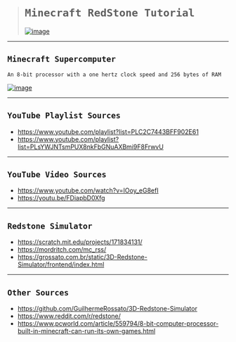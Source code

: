 ># `Minecraft RedStone Tutorial`
>
>[![image](https://github.com/imvickykumar999/Minecraft-RedStone-Automation/assets/50515418/152f56ab-564c-403a-9920-bd8d1efe9848)](https://www.youtube.com/playlist?list=PLC2C7443BFF902E61)

-----------------------

## `Minecraft Supercomputer`
    An 8-bit processor with a one hertz clock speed and 256 bytes of RAM

[![image](https://github.com/imvickykumar999/Minecraft-RedStone-Automation/assets/50515418/3b99ed6a-a926-4187-965e-91cad4c197fc)](https://youtu.be/FDiapbD0Xfg)

-------------------

## `YouTube Playlist Sources`

- https://www.youtube.com/playlist?list=PLC2C7443BFF902E61
- https://www.youtube.com/playlist?list=PLsYWJNTsmPUX8nkFbGNuAXBmi9F8FrwvU

------------------

## `YouTube Video Sources`

- https://www.youtube.com/watch?v=IOoy_eG8efI
- https://youtu.be/FDiapbD0Xfg

-----------------

## `Redstone Simulator`

- https://scratch.mit.edu/projects/171834131/
- https://mordritch.com/mc_rss/
- https://grossato.com.br/static/3D-Redstone-Simulator/frontend/index.html

-------------------

## `Other Sources`

- https://github.com/GuilhermeRossato/3D-Redstone-Simulator
- https://www.reddit.com/r/redstone/
- https://www.pcworld.com/article/559794/8-bit-computer-processor-built-in-minecraft-can-run-its-own-games.html
